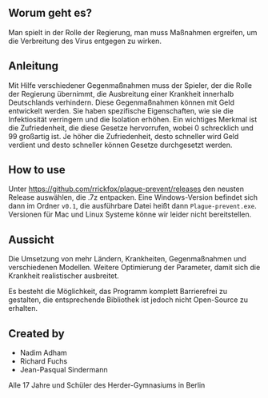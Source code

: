 ## Worum geht es?
Man spielt in der Rolle der Regierung, man muss Maßnahmen ergreifen, um die Verbreitung des Virus entgegen zu wirken.

## Anleitung
Mit Hilfe verschiedener Gegenmaßnahmen muss der Spieler, der die Rolle der Regierung übernimmt, die Ausbreitung einer Krankheit innerhalb Deutschlands verhindern. Diese Gegenmaßnahmen können mit Geld entwickelt werden. Sie haben spezifische Eigenschaften, wie sie die Infektiosität verringern und die Isolation erhöhen. Ein wichtiges Merkmal ist die Zufriedenheit, die diese Gesetze hervorrufen, wobei 0 schrecklich und 99 großartig ist. Je höher die Zufriedenheit, desto schneller wird Geld verdient und desto schneller können Gesetze durchgesetzt werden.

## How to use
Unter https://github.com/rrickfox/plague-prevent/releases den neusten Release auswählen, die .7z entpacken. Eine Windows-Version befindet sich dann im Ordner `v0.1`, die ausführbare Datei heißt dann `Plague-prevent.exe`. Versionen für Mac und Linux Systeme könne wir leider nicht bereitstellen.

## Aussicht
Die Umsetzung von mehr Ländern, Krankheiten, Gegenmaßnahmen und verschiedenen Modellen. Weitere Optimierung der Parameter, damit sich die Krankheit realistischer ausbreitet.

Es besteht die Möglichkeit, das Programm komplett Barrierefrei zu gestalten, die entsprechende Bibliothek ist jedoch nicht Open-Source zu erhalten.

## Created by
- Nadim Adham
- Richard Fuchs
- Jean-Pasqual Sindermann

Alle 17 Jahre und Schüler des Herder-Gymnasiums in Berlin
